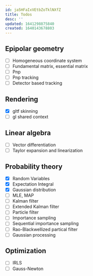 ```yaml
---
id: ja5HFaIxVEtbZoTklNXfZ
title: Todos
desc: ''
updated: 1641298875840
created: 1640143678803
---
```

## Epipolar geometry
- [ ] Homogeneous coordinate system
- [ ] Fundamental matrix, essential matrix
- [ ] Pnp
- [ ] Pnp tracking
- [ ] Detector based tracking
## Rendering
- [x] gltf skinning
- [ ] gl shared context
## Linear algebra
- [ ] Vector differentiation
- [ ] Taylor expansion and linearization
## Probability theory
- [x] Random Variables
- [x] Expectation Integral
- [x] Gaussian distribution
- [ ] MLE, MAP
- [ ] Kalman filter
- [ ] Extended Kalman filter
- [ ] Particle filter
- [ ] Importance sampling
- [ ] Sequential importance sampling
- [ ] Rao-Blackwellized partical filter
- [ ] Gaussian processing
## Optimization
- [ ] IRLS
- [ ] Gauss-Newton